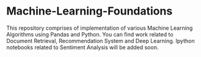 # Machine-Learning-Foundations
This repository comprises of implementation of various Machine Learning Algorithms using Pandas and Python. 
You can find work related to Document Retrieval, Recommendation System and Deep Learning. 
Ipython notebooks related to Sentiment Analysis will be added soon.
